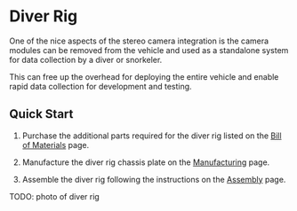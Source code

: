 # Diver Rig

One of the nice aspects of the stereo camera integration is the camera modules can be removed from the vehicle and used as a standalone system for data collection by a diver or snorkeler.

This can free up the overhead for deploying the entire vehicle and enable rapid data collection for development and testing.

## Quick Start

1. Purchase the additional parts required for the diver rig listed on the [Bill of Materials](bom.md) page.

2. Manufacture the diver rig chassis plate on the [Manufacturing](mfg.md) page.

3. Assemble the diver rig following the instructions on the [Assembly](assem.md) page.

TODO: photo of diver rig
